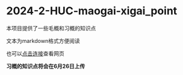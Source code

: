 # 2024-2-HUC-maogai-xigai_point
本项目提供了一些毛概和习概的知识点

文本为markdown格式方便阅读

也可以[点击连接](https://nh4.notion.site/2155222643f8800282bce8bed5482c57?pvs=74)查看网页

**习概的知识点将会在6月26日上传**
